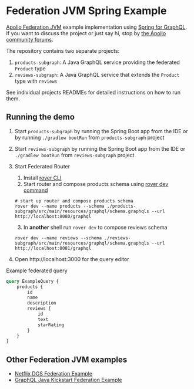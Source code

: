 # Federation JVM Spring Example

[Apollo Federation JVM](https://github.com/apollographql/federation-jvm) example implementation using [Spring for GraphQL](https://docs.spring.io/spring-graphql/docs/current/reference/html/).
If you want to discuss the project or just say hi, stop by [the Apollo community forums](https://community.apollographql.com/).

The repository contains two separate projects:

1. `products-subgraph`: A Java GraphQL service providing the federated `Product` type
2. `reviews-subgraph`: A Java GraphQL service that extends the `Product` type with `reviews`

See individual projects READMEs for detailed instructions on how to run them.

Running the demo
----

1. Start `products-subgraph` by running the Spring Boot app from the IDE or by running `./gradlew bootRun` from `products-subgraph` project
2. Start `reviews-subgraph` by running the Spring Boot app from the IDE or `./gradlew bootRun` from `reviews-subgraph` project
3. Start Federated Router
   1. Install [rover CLI](https://www.apollographql.com/docs/rover/getting-started)
   2. Start router and compose products schema using [rover dev command](https://www.apollographql.com/docs/rover/commands/dev)

    ```shell
    # start up router and compose products schema
    rover dev --name products --schema ./products-subgraph/src/main/resources/graphql/schema.graphqls --url http://localhost:8080/graphql
    ```

   3. In **another** shell run `rover dev` to compose reviews schema

    ```shell
    rover dev --name reviews --schema ./reviews-subgraph/src/main/resources/graphql/schema.graphqls --url http://localhost:8081/graphql
    ```

4. Open http://localhost:3000 for the query editor

Example federated query

```graphql
query ExampleQuery {
    products {
        id
        name
        description
        reviews {
            id
            text
            starRating
        }
    }
}
```

## Other Federation JVM examples

* [Netflix DGS Federation Example](https://github.com/Netflix/dgs-federation-example)
* [GraphQL Java Kickstart Federation Example](https://github.com/setchy/graphql-java-kickstart-federation-example)
